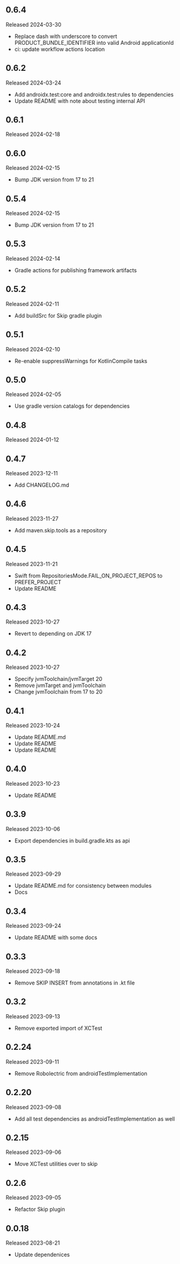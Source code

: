 ## 0.6.4

Released 2024-03-30

  - Replace dash with underscore to convert PRODUCT_BUNDLE_IDENTIFIER into valid Android applicationId
  - ci: update workflow actions location

## 0.6.2

Released 2024-03-24

  - Add androidx.test:core and androidx.test:rules to dependencies
  - Update README with note about testing internal API

## 0.6.1

Released 2024-02-18


## 0.6.0

Released 2024-02-15

  - Bump JDK version from 17 to 21

## 0.5.4

Released 2024-02-15

  - Bump JDK version from 17 to 21

## 0.5.3

Released 2024-02-14

  - Gradle actions for publishing framework artifacts

## 0.5.2

Released 2024-02-11

  - Add buildSrc for Skip gradle plugin

## 0.5.1

Released 2024-02-10

  - Re-enable suppressWarnings for KotlinCompile tasks

## 0.5.0

Released 2024-02-05

  - Use gradle version catalogs for dependencies

## 0.4.8

Released 2024-01-12


## 0.4.7

Released 2023-12-11

  - Add CHANGELOG.md

## 0.4.6

Released 2023-11-27

  - Add maven.skip.tools as a repository

## 0.4.5

Released 2023-11-21

  - Swift from RepositoriesMode.FAIL_ON_PROJECT_REPOS to PREFER_PROJECT
  - Update README

## 0.4.3

Released 2023-10-27

  - Revert to depending on JDK 17

## 0.4.2

Released 2023-10-27

  - Specify jvmToolchain/jvmTarget 20
  - Remove jvmTarget and jvmToolchain
  - Change jvmToolchain from 17 to 20

## 0.4.1

Released 2023-10-24

  - Update README.md
  - Update README
  - Update README

## 0.4.0

Released 2023-10-23

  - Update README

## 0.3.9

Released 2023-10-06

  - Export dependencies in build.gradle.kts as api

## 0.3.5

Released 2023-09-29

  - Update README.md for consistency between modules
  - Docs

## 0.3.4

Released 2023-09-24

  - Update README with some docs

## 0.3.3

Released 2023-09-18

  - Remove SKIP INSERT from annotations in .kt file

## 0.3.2

Released 2023-09-13

  - Remove exported import of XCTest

## 0.2.24

Released 2023-09-11

  - Remove Robolectric from androidTestImplementation

## 0.2.20

Released 2023-09-08

  - Add all test dependencies as androidTestImplementation as well

## 0.2.15

Released 2023-09-06

  - Move XCTest utilities over to skip

## 0.2.6

Released 2023-09-05

  - Refactor Skip plugin

## 0.0.18

Released 2023-08-21

  - Update dependenices

